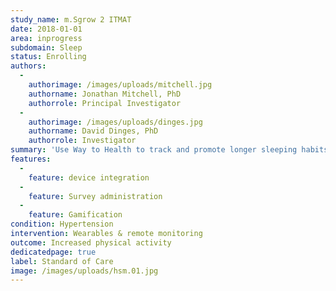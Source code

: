 ```yaml
---
study_name: m.Sgrow 2 ITMAT
date: 2018-01-01
area: inprogress
subdomain: Sleep
status: Enrolling
authors:
  - 
    authorimage: /images/uploads/mitchell.jpg
    authorname: Jonathan Mitchell, PhD
    authorrole: Principal Investigator
  - 
    authorimage: /images/uploads/dinges.jpg
    authorname: David Dinges, PhD
    authorrole: Investigator
summary: 'Use Way to Health to track and promote longer sleeping habits among adolescents. Interested in using social normatives on top of loss framed incentives. 4 arms- control, normative feedback (team), loss framed incentive, loss + normative $50 incentive text messages and sleep hygiene tips'
features:
  - 
    feature: device integration
  - 
    feature: Survey administration
  - 
    feature: Gamification
condition: Hypertension
intervention: Wearables & remote monitoring
outcome: Increased physical activity
dedicatedpage: true
label: Standard of Care 
image: /images/uploads/hsm.01.jpg
---
```

